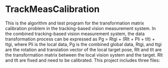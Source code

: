 # TrackMeasCalibration
This is the algorithm and test program for the transformation matrix calibration problem in the tracking-based vision measurement system.
In the combined tracking-based vision measurement system, the data transformation process can be expressed as Pg = Rtgi + (Rlt + Pli + tlt) + ttgi, where Pli is the local data, Pg is the combined global data, Rtgi, and ttgi are the rotation and translation vector of the local target pose, Rlt and tlt are the transformation matrix between the local vision system and the target. Rlt and tlt are fixed and need to be calibrated.
This project includes three files:
